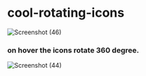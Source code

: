# cool-rotating-icons

![Screenshot (46)](https://user-images.githubusercontent.com/55022376/89770157-fa68e600-db1b-11ea-8036-0ecbf065c706.png)

### on hover the icons rotate 360 degree.
![Screenshot (44)](https://user-images.githubusercontent.com/55022376/89770164-fdfc6d00-db1b-11ea-96f9-479b2e24041a.png)
